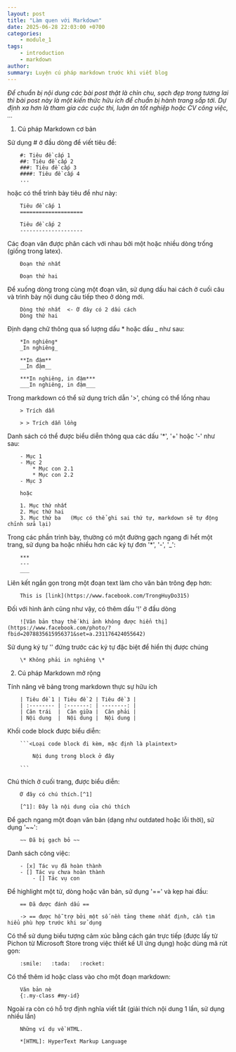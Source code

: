```yaml
---
layout: post
title: "Làm quen với Markdown"
date: 2025-06-28 22:03:00 +0700
categories:
    - module_1
tags:
    - introduction
    - markdown
author:
summary: Luyện cú pháp markdown trước khi viết blog
---
```


*Để chuẩn bị nội dung các bài post thật là chỉn chu, sạch đẹp trong tương lai thì bài post này là một kiến thức hữu ích để chuẩn bị hành trang sắp tới. Dự định xa hơn là tham gia các cuộc thi, luận án tốt nghiệp hoặc CV công việc, ...*  

1. Cú pháp Markdown cơ bản

Sử dụng # ở đầu dòng để viết tiêu đề:
```
    #: Tiêu đề cấp 1
    ##: Tiêu đề cấp 2
    ###: Tiêu đề cấp 3
    ####: Tiêu đề cấp 4
    ...
```
hoặc có thể trình bày tiêu đề như này:
```
    Tiêu đề cấp 1
    ====================

    Tiêu đề cấp 2
    --------------------
```

Các đoạn văn được phân cách với nhau bởi một hoặc nhiều dòng trống (giống trong latex).
```
    Đoạn thứ nhất

    Đoạn thứ hai
```

Để xuống dòng trong cùng một đoạn văn, sử dụng dấu hai cách ở cuối câu và trình bày nội dung câu tiếp theo ở dòng mới.
```
    Dòng thứ nhất  <- Ở đây có 2 dấu cách
    Dòng thứ hai
```

Định dạng chữ thông qua số lượng dấu * hoặc dấu _ như sau:
```
    *In nghiêng*
    _In nghiêng_

    **In đậm**
    __In đậm__

    ***In nghiêng, in đậm***
    ___In nghiêng, in đậm___
```

Trong markdown có thể sử dụng trích dẫn '>', chúng có thể lồng nhau
```
    > Trích dẫn

    > > Trích dẫn lồng
```

Danh sách có thể được biểu diễn thông qua các dấu '*', '+' hoặc '-' như sau:
```
    - Mục 1
    - Mục 2
        * Mục con 2.1
        * Mục con 2.2
    - Mục 3

    hoặc

    1. Mục thứ nhất
    2. Mục thứ hai
    3. Mục thứ ba   (Mục có thể ghi sai thứ tự, markdown sẽ tự động chỉnh sửa lại)
```

Trong các phần trình bày, thường có một đường gạch ngang đi hết một trang, sử dụng ba hoặc nhiều hơn các ký tự đơn '*', '-', '_':
```
    ***
    ---
    ___
```

Liên kết ngắn gọn trong một đoạn text làm cho văn bản trông đẹp hơn:
```
    This is [link](https://www.facebook.com/TrongHuyDo315)
```

Đối với hình ảnh cũng như vậy, có thêm dấu '!' ở đầu dòng
```
    ![Văn bản thay thế khi ảnh không được hiển thị](https://www.facebook.com/photo/?fbid=2078835615956371&set=a.231176424055642)
```

Sử dụng ký tự '\' đứng trước các ký tự đặc biệt để hiển thị được chúng
```
    \* Không phải in nghiêng \*
```

2. Cú pháp Markdown mở rộng

Tính năng vẽ bảng trong markdown thực sự hữu ích
```
    | Tiêu đề 1 | Tiêu đề 2 | Tiêu đề 3 |
    | :-------- | :-------: | --------: |
    | Căn trái  |  Căn giữa |  Căn phải |
    | Nội dung  |  Nội dung |  Nội dung |
```

Khối code block được biểu diễn:
```
    ```<Loại code block đi kèm, mặc định là plaintext>

        Nội dung trong block ở đây

    ```
```

Chú thích ở cuối trang, được biểu diễn:
```
    Ở đây có chú thích.[^1]

    [^1]: Đây là nội dung của chú thích
```

Để gạch ngang một đoạn văn bản (dạng như outdated hoặc lỗi thời), sử dụng '~~':
```
    ~~ Đã bị gạch bỏ ~~
```

Danh sách công việc:
```
    - [x] Tác vụ đã hoàn thành
    - [] Tác vụ chưa hoàn thành
        - [] Tác vụ con
```

Để highlight một từ, dòng hoặc văn bản, sử dụng '==' và kẹp hai đầu:
```
    == Đã được đánh dấu ==

    -> == được hỗ trợ bởi một số nền tảng theme nhất định, cần tìm hiểu phù hợp trước khi sử dụng
```

Có thể sử dụng biểu tượng cảm xúc bằng cách gán trực tiếp (được lấy từ Pichon từ Microsoft Store trong việc thiết kế UI ứng dụng) hoặc dùng mã rút gọn:
```
    :smile:   :tada:   :rocket:
```

Có thể thêm id hoặc class vào cho một đoạn markdown:
```
    Văn bản nè
    {:.my-class #my-id}
```

Ngoài ra còn có hỗ trợ định nghĩa viết tắt (giải thích nội dung 1 lần, sử dụng nhiều lần)
```
    Những ví dụ về HTML.

    *[HTML]: HyperText Markup Language
```
